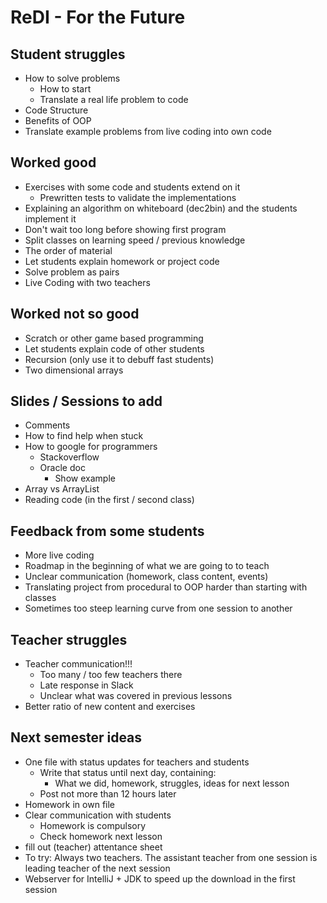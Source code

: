 # ReDI - For the Future

## Student struggles
- How to solve problems
  - How to start
  - Translate a real life problem to code
- Code Structure
- Benefits of OOP
- Translate example problems from live coding into own code

## Worked good
- Exercises with some code and students extend on it
    - Prewritten tests to validate the implementations 
- Explaining an algorithm on whiteboard (dec2bin) and the students implement it
- Don't wait too long before showing first program
- Split classes on learning speed / previous knowledge
- The order of material
- Let students explain homework or project code
- Solve problem as pairs
- Live Coding with two teachers

## Worked not so good
- Scratch or other game based programming
- Let students explain code of other students
- Recursion (only use it to debuff fast students)
- Two dimensional arrays

## Slides / Sessions to add

- Comments
- How to find help when stuck
- How to google for programmers
  - Stackoverflow
  - Oracle doc
      - Show example
- Array vs ArrayList
- Reading code (in the first / second class)

## Feedback from some students
- More live coding
- Roadmap in the beginning of what we are going to to teach
- Unclear communication (homework, class content, events)
- Translating project from procedural to OOP harder than starting with classes
- Sometimes too steep learning curve from one session to another

## Teacher struggles

- Teacher communication!!!
  - Too many / too few teachers there
  - Late response in Slack
  - Unclear what was covered in previous lessons
- Better ratio of new content and exercises
 
## Next semester ideas

- One file with status updates for teachers and students
  - Write that status until next day, containing:
    - What we did, homework, struggles, ideas for next lesson
  - Post not more than 12 hours later
- Homework in own file
- Clear communication with students 
  - Homework is compulsory
  - Check homework next lesson
- fill out (teacher) attentance sheet
- To try: Always two teachers. The assistant teacher from one session is leading teacher of the next session
- Webserver for IntelliJ + JDK to speed up the download in the first session
